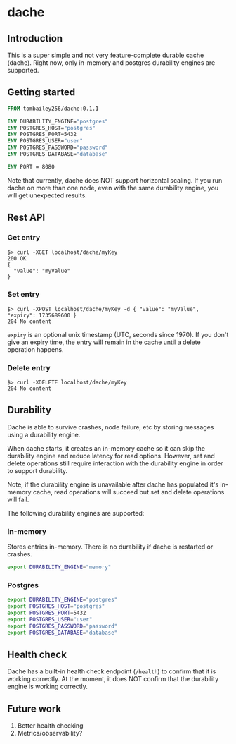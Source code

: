 # dache

## Introduction

This is a super simple and not very feature-complete durable cache (dache). Right now, only in-memory and postgres
durability engines are supported.

## Getting started

```dockerfile
FROM tombailey256/dache:0.1.1

ENV DURABILITY_ENGINE="postgres"
ENV POSTGRES_HOST="postgres"
ENV POSTGRES_PORT=5432
ENV POSTGRES_USER="user"
ENV POSTGRES_PASSWORD="password"
ENV POSTGRES_DATABASE="database"

ENV PORT = 8080
```

Note that currently, dache does NOT support horizontal scaling. If you run dache on more than one node, even with the same durability engine, you will get unexpected results.

## Rest API

### Get entry
```text
$> curl -XGET localhost/dache/myKey
200 OK
{
  "value": "myValue"
}
```

### Set entry
```text
$> curl -XPOST localhost/dache/myKey -d { "value": "myValue", "expiry": 1735689600 }
204 No content
```

`expiry` is an optional unix timestamp (UTC, seconds since 1970). If you don't give an expiry time, the entry will remain in the cache until a delete operation happens.

### Delete entry
```text
$> curl -XDELETE localhost/dache/myKey
204 No content
```

## Durability

Dache is able to survive crashes, node failure, etc by storing messages using a durability engine.

When dache starts, it creates an in-memory cache so it can skip the durability engine and reduce latency for read
options. However, set and delete operations still require interaction with the durability engine in order to support
durability.

Note, if the durability engine is unavailable after dache has populated it's in-memory cache, read operations will
succeed but set and delete operations will fail.

The following durability engines are supported:

### In-memory

Stores entries in-memory. There is no durability if dache is restarted or crashes.

```sh
export DURABILITY_ENGINE="memory"
```

### Postgres

```sh
export DURABILITY_ENGINE="postgres"
export POSTGRES_HOST="postgres"
export POSTGRES_PORT=5432
export POSTGRES_USER="user"
export POSTGRES_PASSWORD="password"
export POSTGRES_DATABASE="database"
```

## Health check

Dache has a built-in health check endpoint (`/health`) to confirm that it is working correctly. At the moment, it does
NOT confirm that the durability engine is working correctly.

## Future work

1. Better health checking
2. Metrics/observability?
